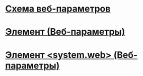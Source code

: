 # [Схема веб-параметров](index.md)
# [Элемент <applicationPool> (Веб-параметры)](applicationpool-element-web-settings.md)
# [Элемент <system.web> (Веб-параметры)](system-web-element-web-settings.md)
